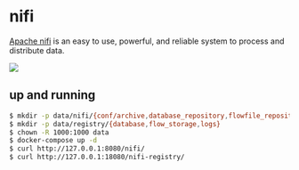 nifi
====

[Apache nifi][1] is an easy to use, powerful, and reliable system to process
and distribute data.

![](https://nifi.apache.org/assets/images/flow-th.png)


## up and running

```bash
$ mkdir -p data/nifi/{conf/archive,database_repository,flowfile_repository,content_repository,provenance_repository,state,logs}
$ mkdir -p data/registry/{database,flow_storage,logs}
$ chown -R 1000:1000 data
$ docker-compose up -d
$ curl http://127.0.0.1:8080/nifi/
$ curl http://127.0.0.1:18080/nifi-registry/
```

[1]: https://nifi.apache.org
